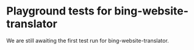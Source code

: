 # Playground tests for bing-website-translator
We are still awaiting the first test run for bing-website-translator.

